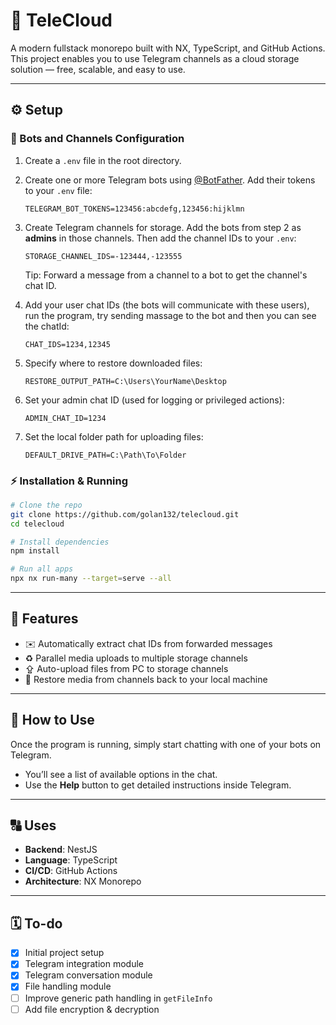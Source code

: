 # 🚀 TeleCloud

A modern fullstack monorepo built with NX, TypeScript, and GitHub Actions.
This project enables you to use Telegram channels as a cloud storage solution — free, scalable, and easy to use.

---

## ⚙️ Setup

### 🧰 Bots and Channels Configuration

1. Create a `.env` file in the root directory.
2. Create one or more Telegram bots using [@BotFather](https://t.me/BotFather). Add their tokens to your `.env` file:

   ```env
   TELEGRAM_BOT_TOKENS=123456:abcdefg,123456:hijklmn
   ```

3. Create Telegram channels for storage. Add the bots from step 2 as **admins** in those channels. Then add the channel IDs to your `.env`:

   ```env
   STORAGE_CHANNEL_IDS=-123444,-123555
   ```

   Tip: Forward a message from a channel to a bot to get the channel's chat ID.

4. Add your user chat IDs (the bots will communicate with these users), run the program, try sending massage to the bot and then you can see the chatId:

   ```env
   CHAT_IDS=1234,12345
   ```

5. Specify where to restore downloaded files:

   ```env
   RESTORE_OUTPUT_PATH=C:\Users\YourName\Desktop
   ```

6. Set your admin chat ID (used for logging or privileged actions):

   ```env
   ADMIN_CHAT_ID=1234
   ```

7. Set the local folder path for uploading files:

   ```env
   DEFAULT_DRIVE_PATH=C:\Path\To\Folder
   ```

### ⚡ Installation & Running

```bash
# Clone the repo
git clone https://github.com/golan132/telecloud.git
cd telecloud

# Install dependencies
npm install

# Run all apps
npx nx run-many --target=serve --all
```

---

## 🌟 Features

- ✉️ Automatically extract chat IDs from forwarded messages
- ♻️ Parallel media uploads to multiple storage channels
- ⇪ Auto-upload files from PC to storage channels
- 🔄 Restore media from channels back to your local machine

---

## 📘 How to Use

Once the program is running, simply start chatting with one of your bots on Telegram.

- You’ll see a list of available options in the chat.
- Use the **Help** button to get detailed instructions inside Telegram.

---

## 🔠 Uses

- **Backend**: NestJS
- **Language**: TypeScript
- **CI/CD**: GitHub Actions
- **Architecture**: NX Monorepo

---

## 🗓 To-do

- [x] Initial project setup
- [x] Telegram integration module
- [x] Telegram conversation module
- [x] File handling module
- [ ] Improve generic path handling in `getFileInfo`
- [ ] Add file encryption & decryption
